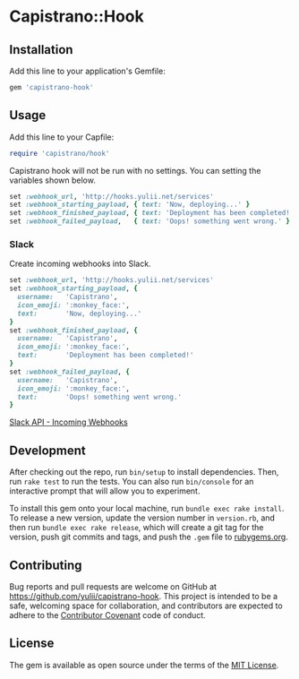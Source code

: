 # Capistrano::Hook

## Installation

Add this line to your application's Gemfile:

```ruby
gem 'capistrano-hook'
```

## Usage

Add this line to your Capfile:

```ruby
require 'capistrano/hook'
```

Capistrano hook will not be run with no settings. You can setting the variables shown below.

```ruby
set :webhook_url, 'http://hooks.yulii.net/services'
set :webhook_starting_payload, { text: 'Now, deploying...' }
set :webhook_finished_payload, { text: 'Deployment has been completed!' }
set :webhook_failed_payload,   { text: 'Oops! something went wrong.' }
```

### Slack

Create incoming webhooks into Slack.

```ruby
set :webhook_url, 'http://hooks.yulii.net/services'
set :webhook_starting_payload, {
  username:   'Capistrano',
  icon_emoji: ':monkey_face:',
  text:       'Now, deploying...'
}
set :webhook_finished_payload, {
  username:   'Capistrano',
  icon_emoji: ':monkey_face:',
  text:       'Deployment has been completed!'
}
set :webhook_failed_payload, {
  username:   'Capistrano',
  icon_emoji: ':monkey_face:',
  text:       'Oops! something went wrong.'
}
```

[Slack API - Incoming Webhooks](https://api.slack.com/incoming-webhooks)

## Development

After checking out the repo, run `bin/setup` to install dependencies. Then, run `rake test` to run the tests. You can also run `bin/console` for an interactive prompt that will allow you to experiment.

To install this gem onto your local machine, run `bundle exec rake install`. To release a new version, update the version number in `version.rb`, and then run `bundle exec rake release`, which will create a git tag for the version, push git commits and tags, and push the `.gem` file to [rubygems.org](https://rubygems.org).

## Contributing

Bug reports and pull requests are welcome on GitHub at https://github.com/yulii/capistrano-hook. This project is intended to be a safe, welcoming space for collaboration, and contributors are expected to adhere to the [Contributor Covenant](contributor-covenant.org) code of conduct.


## License

The gem is available as open source under the terms of the [MIT License](http://opensource.org/licenses/MIT).

